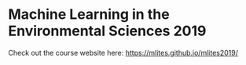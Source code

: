 # Machine Learning in the Environmental Sciences 2019

Check out the course website here: https://mlites.github.io/mlites2019/
